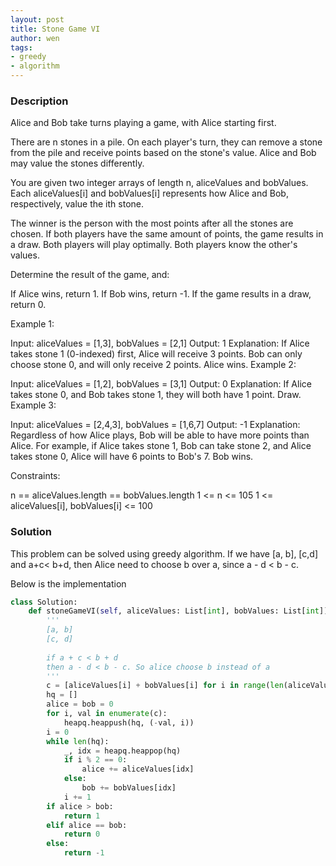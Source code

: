 ```yaml
---
layout: post
title: Stone Game VI
author: wen
tags:
- greedy
- algorithm
---
```


### Description

Alice and Bob take turns playing a game, with Alice starting first.

There are n stones in a pile. On each player's turn, they can remove a stone from the pile and receive points based on the stone's value. Alice and Bob may value the stones differently.

You are given two integer arrays of length n, aliceValues and bobValues. Each aliceValues[i] and bobValues[i] represents how Alice and Bob, respectively, value the ith stone.

The winner is the person with the most points after all the stones are chosen. If both players have the same amount of points, the game results in a draw. Both players will play optimally. Both players know the other's values.

Determine the result of the game, and:

If Alice wins, return 1.
If Bob wins, return -1.
If the game results in a draw, return 0.
 

Example 1:

Input: aliceValues = [1,3], bobValues = [2,1]
Output: 1
Explanation:
If Alice takes stone 1 (0-indexed) first, Alice will receive 3 points.
Bob can only choose stone 0, and will only receive 2 points.
Alice wins.
Example 2:

Input: aliceValues = [1,2], bobValues = [3,1]
Output: 0
Explanation:
If Alice takes stone 0, and Bob takes stone 1, they will both have 1 point.
Draw.
Example 3:

Input: aliceValues = [2,4,3], bobValues = [1,6,7]
Output: -1
Explanation:
Regardless of how Alice plays, Bob will be able to have more points than Alice.
For example, if Alice takes stone 1, Bob can take stone 2, and Alice takes stone 0, Alice will have 6 points to Bob's 7.
Bob wins.
 

Constraints:

n == aliceValues.length == bobValues.length
1 <= n <= 105
1 <= aliceValues[i], bobValues[i] <= 100

### Solution

This problem can be solved using greedy algorithm. If we have [a, b], [c,d] and a+c\< b+d, then Alice need to choose b over a, since a - d < b - c.

Below is the implementation

```python
class Solution:
    def stoneGameVI(self, aliceValues: List[int], bobValues: List[int]) -> int:
        '''
        [a, b]
        [c, d]
        
        if a + c < b + d
        then a - d < b - c. So alice choose b instead of a 
        '''
        c = [aliceValues[i] + bobValues[i] for i in range(len(aliceValues))]
        hq = []
        alice = bob = 0
        for i, val in enumerate(c):
            heapq.heappush(hq, (-val, i))
        i = 0
        while len(hq):
            _, idx = heapq.heappop(hq)
            if i % 2 == 0:
                alice += aliceValues[idx]
            else:
                bob += bobValues[idx]
            i += 1
        if alice > bob:
            return 1
        elif alice == bob:
            return 0
        else:
            return -1
						
```